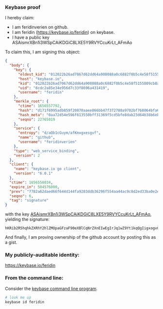 ### Keybase proof

I hereby claim:

  * I am feridinverien on github.
  * I am feridin (https://keybase.io/feridin) on keybase.
  * I have a public key ASAismrXBn1i3WSpCAiKDGiC8LXE5Y9RVYCcuKrLt_AFmAo

To claim this, I am signing this object:

```json
{
  "body": {
    "key": {
      "eldest_kid": "012022b26ad7067d62dd64a908088a0c6882f0b5c4e58f5155809cb8aacbb7f005980a",
      "host": "keybase.io",
      "kid": "012022b26ad7067d62dd64a908088a0c6882f0b5c4e58f5155809cb8aacbb7f005980a",
      "uid": "6cdc2a85e34e956d7c33f8696a431419",
      "username": "feridin"
    },
    "merkle_root": {
      "ctime": 1656557792,
      "hash": "d171f6995adb859f20870aaee866bb47f372788a9702bf768064bfa643d5ebc8ed9047a44575701f19ff4c656c47ec84f2699f043aaddf2f23937d40770b7db1",
      "hash_meta": "0aa72d54e596f613550bff31369f5cd5bfe8dab23d64b38b6ebbd806dc1e2f95",
      "seqno": 22765019
    },
    "service": {
      "entropy": "d/aQb1cGuym/afKmxgxesgvf",
      "name": "github",
      "username": "feridinverien"
    },
    "type": "web_service_binding",
    "version": 2
  },
  "client": {
    "name": "keybase.io go client",
    "version": "6.0.1"
  },
  "ctime": 1656558034,
  "expire_in": 504576000,
  "prev": "7782a62daed66f644d144fa9283ddb36296f554aa44ac9c8d2ed33ba0e2e62c9",
  "seqno": 6,
  "tag": "signature"
}
```

with the key [ASAismrXBn1i3WSpCAiKDGiC8LXE5Y9RVYCcuKrLt_AFmAo](https://keybase.io/feridin), yielding the signature:

```
hKRib2R5hqhkZXRhY2hlZMOpaGFzaF90eXBlCqNrZXnEIwEgIrJq1wZ9Yt1kqQgIigxogvC1xOWPUVWAnLiqy7fwBZgKp3BheWxvYWTESpcCBsQgd4KmLa7Wb2RNFE+pKD3bNilvVUqkSsnI0u0zug4uYsnEIJ1Onqf+GAc4WgyE2KlNycmjQqnZ4EuPh3zxieM8mmYoAgHCo3NpZ8RAsBCbwZc0p/EG5QkUC27VTsmdRlarjWDEy1qm7ciHoL/L61nAlj4uBWj4oQlBHal7O9EfD+FXFm/R75LcIoCTDahzaWdfdHlwZSCkaGFzaIKkdHlwZQildmFsdWXEIDucHIG+7c8gq4a3+ovjeT29sBaJzVsxInO0vEQHt5D8o3RhZ80CAqd2ZXJzaW9uAQ==

```

And finally, I am proving ownership of the github account by posting this as a gist.

### My publicly-auditable identity:

https://keybase.io/feridin

### From the command line:

Consider the [keybase command line program](https://keybase.io/download).

```bash
# look me up
keybase id feridin
```
